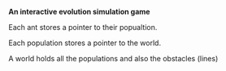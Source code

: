 <b>An interactive evolution simulation game</b>

<p>Each ant stores a pointer to their popualtion.</p>
<p>Each population stores a pointer to the world.</p>
<p>A world holds all the populations and also the obstacles (lines)</p>

